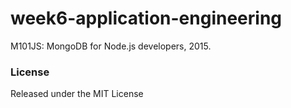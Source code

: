 # week6-application-engineering

M101JS: MongoDB for Node.js developers, 2015.


### License

Released under the MIT License

